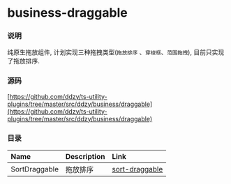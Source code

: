 # business-draggable

### 说明

纯原生拖放组件, 计划实现三种拖拽类型\(`拖放排序` 、`穿梭框`、`范围拖拽`\), 目前只实现了拖放排序.

### 源码

[https://github.com/ddzy/ts-utility-plugins/tree/master/src/ddzy/business/draggable](https://github.com/ddzy/ts-utility-plugins/tree/master/src/ddzy/business/draggable)

### 目录

| Name | Description | Link |
| :--- | :--- | :--- |
| SortDraggable | 拖放排序 | [sort-draggable](sort-draggable.md) |



